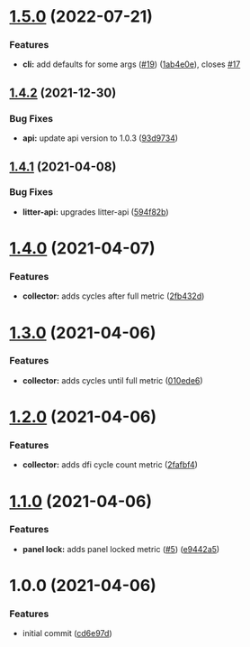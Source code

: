 # [1.5.0](https://github.com/tlkamp/litter-exporter/compare/v1.4.2...v1.5.0) (2022-07-21)


### Features

* **cli:** add defaults for some args ([#19](https://github.com/tlkamp/litter-exporter/issues/19)) ([1ab4e0e](https://github.com/tlkamp/litter-exporter/commit/1ab4e0e35d8853a5136f91a57cfe128f86d4af58)), closes [#17](https://github.com/tlkamp/litter-exporter/issues/17)

## [1.4.2](https://github.com/tlkamp/litter-exporter/compare/v1.4.1...v1.4.2) (2021-12-30)


### Bug Fixes

* **api:** update api version to 1.0.3 ([93d9734](https://github.com/tlkamp/litter-exporter/commit/93d9734ff1f59443bad8ed75379342f527410eac))

## [1.4.1](https://github.com/tlkamp/litter-exporter/compare/v1.4.0...v1.4.1) (2021-04-08)


### Bug Fixes

* **litter-api:** upgrades litter-api ([594f82b](https://github.com/tlkamp/litter-exporter/commit/594f82b05d3ae6942b1c6013cbe6fbe99209646b))

# [1.4.0](https://github.com/tlkamp/litter-exporter/compare/v1.3.0...v1.4.0) (2021-04-07)


### Features

* **collector:** adds cycles after full metric ([2fb432d](https://github.com/tlkamp/litter-exporter/commit/2fb432dbce23f3b6e1cff056d37d084314d0e128))

# [1.3.0](https://github.com/tlkamp/litter-exporter/compare/v1.2.0...v1.3.0) (2021-04-06)


### Features

* **collector:** adds cycles until full metric ([010ede6](https://github.com/tlkamp/litter-exporter/commit/010ede68d368b0e4bfda97680533f7a6089898a5))

# [1.2.0](https://github.com/tlkamp/litter-exporter/compare/v1.1.0...v1.2.0) (2021-04-06)


### Features

* **collector:** adds dfi cycle count metric ([2fafbf4](https://github.com/tlkamp/litter-exporter/commit/2fafbf4c19e3261d99bafd43093985ad20832c6b))

# [1.1.0](https://github.com/tlkamp/litter-exporter/compare/v1.0.0...v1.1.0) (2021-04-06)


### Features

* **panel lock:** adds panel locked metric ([#5](https://github.com/tlkamp/litter-exporter/issues/5)) ([e9442a5](https://github.com/tlkamp/litter-exporter/commit/e9442a554b90fd59070ec493bb9e9886b0996573))

# 1.0.0 (2021-04-06)


### Features

* initial commit ([cd6e97d](https://github.com/tlkamp/litter-exporter/commit/cd6e97d1697329694ea045562f3ad4e2a368f7a8))
